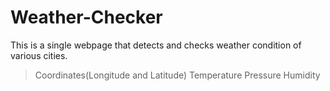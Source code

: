 # Weather-Checker
This is a single webpage that detects and checks weather condition of various cities.
> Coordinates(Longitude and Latitude)
> Temperature
> Pressure
> Humidity
